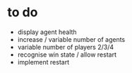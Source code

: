 # to do

* display agent health
* increase / variable number of agents
* variable number of players 2/3/4
* recognise win state / allow restart
* implement restart